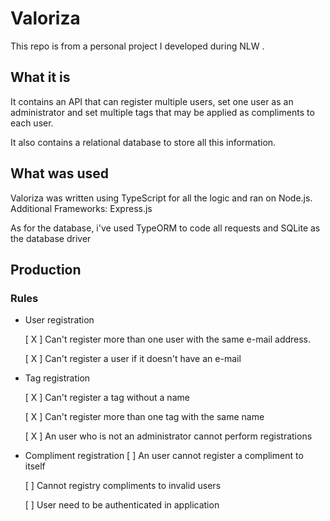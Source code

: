 # Valoriza
This repo is from a personal project I developed during NLW .

## What it is

It contains an API that can register multiple users, set one user as an administrator and set multiple tags that may be applied as compliments to each user.

It also contains a relational database to store all this information.

## What was used
Valoriza was written using TypeScript for all the logic and ran on Node.js. Additional Frameworks: Express.js

As for the database, i've used TypeORM to code all requests and SQLite as the database driver

## Production

### Rules
- User registration

    [ X ] Can't register more than one user with the same e-mail address.
    
    [ X ] Can't register a user if it doesn't have an e-mail
    

- Tag registration

    [ X ] Can't register a tag without a name
    
    [ X ] Can't register more than one tag with the same name
    
    [ X ] An user who is not an administrator cannot perform registrations
    

- Compliment registration
    [ ] An user cannot register a compliment to itself
    
    [ ] Cannot registry compliments to invalid users
    
    [ ] User need to be authenticated in application
    
